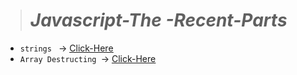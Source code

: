 > # *Javascript-The -Recent-Parts*

* `strings ` -> <u> [Click-Here](./Md%20files/Strings.md) </u>
* `Array Destructing `-> <u>[Click-Here](./Md%20files/Array%20Destructuring.md)